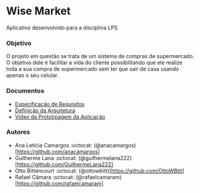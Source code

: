 # Wise Market

Aplicativo desenvolvido para a disciplina LPS

### Objetivo

O projeto em questão se trata de um sistema de compras de supermercado. O objetivo dele é facilitar a vida do cliente possibilitando que ele realize toda a sua compra de supermercado sem ter que sair de casa usando apenas o seu celular.



### Documentos

* [Especificação de Requisitos](https://drive.google.com/file/d/1mprVD5-ITopatgnGM4qyDJX2EG0bCNi5/view?usp=sharing)
* [Definição da Arquitetura](https://drive.google.com/file/d/1t7LG7Ov1xkTQHOWeJS78ZijRVh1OU487/view?usp=sharing)
* [Vídeo da Prototipagem da Aplicação](https://youtu.be/EMj7uifzObg)





### Autores

* Ana Letícia Camargos :octocat: (@anacamargos)[https://github.com/anacamargos]
* Guilherme Lana :octocat: (@guilhermelana222)[https://github.com/GuilhermeLana222]
* Otto Bittencourt :octocat: (@ottowbitt)[https://github.com/OttoWBitt]
* Rafael Câmara :octocat: (@rafaelcamaram)[https://github.com/rafaelcamaram]


